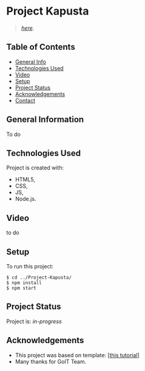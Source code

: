 # Project Kapusta

> [_here_](emiliawenta.github.io/kapusta-team-project/).

## Table of Contents

- [General Info](#general-information)
- [Technologies Used](#technologies-used)
- [Video](#Video)
- [Setup](#setup)
- [Project Status](#project-status)
- [Acknowledgements](#acknowledgements)
- [Contact](#contact)
<!-- * [License](#license) -->

## General Information

To do

## Technologies Used

Project is created with:

- HTML5,
- CSS,
- JS,
- Node.js.

## Video

to do

## Setup

To run this project:

```
$ cd ../Project-Kapusta/
$ npm install
$ npm start
```

## Project Status

Project is: _in-progress_

## Acknowledgements

- This project was based on template:
  [[this tutorial](https://github.com/goitacademy/parcel-project-template)]
- Many thanks for GoIT Team.
